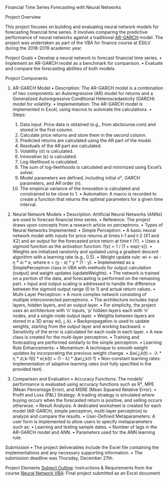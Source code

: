 Financial Time Series Forecasting with Neural Networks

Project Overview

This project focuses on building and evaluating neural network models for forecasting financial time series. It involves comparing the predictive performance of neural networks against a traditional [AR-GARCH](https://en.wikipedia.org/wiki/Autoregressive_conditional_heteroskedasticity) model. The project was undertaken as part of the VBA for finance course at ESILV during the 2018-2019 academic year.

Project Goals
	•	Develop a neural network to forecast financial time series.
	•	Implement an AR-GARCH model as a benchmark for comparison.
	•	Evaluate and compare the forecasting abilities of both models.

Project Components

1. AR-GARCH Model
	•	Description: The AR-GARCH model is a combination of two components: an Autoregressive (AR) model for returns and a Generalized Autoregressive Conditional Heteroscedasticity (GARCH) model for volatility.
	•	Implementation: The AR-GARCH model is implemented in Excel, using macros to automate the calculations.
	•	Steps:
	1.	Data input: Price data is obtained (e.g., from abcbourse.com) and stored in the first column.
	2.	Calculate price returns and store them in the second column.
	3.	Predicted returns are calculated using the AR part of the model.
	4.	Residuals of the AR part are calculated.
	5.	Volatility (σ) is calculated.
	6.	Innovation (ε) is calculated.
	7.	Log-likelihood is calculated.
	8.	The sum of log-likelihoods is calculated and minimized using Excel’s solver.
	9.	Model parameters are defined, including initial σ², GARCH parameters, and AR order (n).
	10.	The empirical variance of the innovation is calculated and constrained to be close to 1.
	•	Automation: A macro is recorded to create a function that returns the optimal parameters for a given time interval.

2. Neural Network Models
	•	Description: Artificial Neural Networks (ANNs) are used to forecast financial time series.
	•	Reference: The project draws upon concepts from a research article on perceptrons.
	•	Types of Neural Networks Implemented:
	•	Simple Perceptron:
	•	A basic neural network model with inputs for price returns at times t-1 and t-2 (X1 and X2) and an output for the forecasted price return at time t (Y).
	•	Uses a sigmoid function as the activation function: f(x) = 1 / (1 + exp(-x)).
	•	Weights are initialized randomly and updated using a gradient descent algorithm with a learning rate (e.g., 0.5).
	•	Weight update rule: wi ← wi - η * xi * e, where e = (y - s) * y * (1 - y).
	•	Implemented as a SimplePerceptron class in VBA with methods for output calculation (output) and weight updates (updateWeights).
	•	The network is trained on a portion of the data, and forecasting is performed on the remaining part.
	•	Input and output scaling is addressed to handle the difference between the sigmoid output range (0 to 1) and actual return values.
	•	Multi-Layer Perceptron:
	•	A more complex network consisting of multiple interconnected perceptrons.
	•	The architecture includes input layers, hidden layers, and an output layer.
	•	For simplicity, the project uses an architecture with ‘n’ inputs, ‘p’ hidden layers each with ‘n’ nodes, and a single-node output layer.
	•	Weights between layers are stored in a 3D array w(i, j, k).
	•	Backpropagation is used to update weights, starting from the output layer and working backward.
	•	Sensitivity of the error is calculated for each node in each layer.
	•	A new class is created for the multi-layer perceptron.
	•	Training and forecasting are performed similarly to the simple perceptron.
	•	Learning Rule Enhancements:
	•	Momentum: A technique to smooth weight updates by incorporating the previous weight change.
	•	Δwi,j,k(t) = -λ * η * zi,k-1(t) * ei,k(t) + (1 - λ) * Δwi,j,k(t-1)
	•	Non-constant learning rates: Implementation of adaptive learning rates (not fully specified in the provided text).

3. Comparison and Evaluation
	•	Accuracy Functions: The models’ performance is evaluated using accuracy functions such as R², MPE (Mean Percentage Error), and MSRE (Mean Squared Relative Error).
	•	Profit and Loss (P&L) Strategy: A trading strategy is simulated where buying occurs when the forecasted return is positive, and selling occurs otherwise.
	•	Result Analysis: A dedicated worksheet is created for each model (AR-GARCH, simple perceptron, multi-layer perceptron) to analyze and compare the results.
	•	User-Defined Metaparameters: A user form is implemented to allow users to specify metaparameters such as:
	•	Learning and testing sample dates.
	•	Number of lags in the AR-GARCH model and ANN.
	•	Parameters used for the ANN learning rule.

Submission
	•	The project deliverables include the Excel file containing the implementations and any necessary supporting information.
	•	The submission deadline was Thursday, December 27th.

Project Elements
[Subject Outline](https://github.com/Hugo-Perr/2018-2019-ESILV_Neural_Network_VBA/blob/master/Subject_Outlines.pdf): Instructions & Requirements from the course
[Neural Network VBA](https://github.com/Hugo-Perr/2018-2019-ESILV_Neural_Network_VBA/blob/master/Neural_Network_VBA.xlsm): Final project submitted as an Excel document
 
